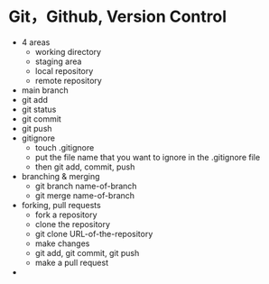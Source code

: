 # Git，Github, Version Control
- 4 areas
    - working directory
    - staging area
    - local repository
    - remote repository
- main branch
- git add
- git status
- git commit
- git push
- gitignore
    - touch .gitignore
    - put the file name that you want to ignore in the .gitignore file
    - then git add, commit, push
- branching & merging
    - git branch name-of-branch
    - git merge name-of-branch
- forking, pull requests
    - fork a repository
    - clone the repository
    - git clone URL-of-the-repository
    - make changes
    - git add, git commit, git push
    - make a pull request
- 